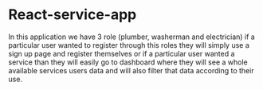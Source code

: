 # React-service-app
In this application we have 3 role (plumber, washerman and electrician) if a particular user wanted to register through this roles they will simply use a sign up page and register themselves or if a particular user wanted a service than they will easily go to dashboard where they will see a whole available services users data and will also filter that data according to their use.
